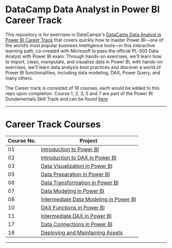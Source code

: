 # **DataCamp Data Analyst in Power BI Career Track**

This repository is for exercises in DataCamps's [DataCamp Data Analyst in Power BI Career Track](https://app.datacamp.com/learn/career-tracks/data-analyst-in-power-bi)
that covers quickly how to master Power BI—one of the world’s most popular business intelligence tools—in this interactive learning path, 
co-created with Microsoft to pass the official PL-300 Data Analyst with Power BI exam.
Through hands-on exercises, we'll learn how to import, clean, manipulate, and visualize data in Power BI, with hands-on exercises, we'll learn data analysis 
best practices and discover a world of Power BI functionalities, including data modeling, DAX, Power Query, and many others.

The Career track is consisted of 18 courses, each would be added to this repo upon completion.
Course 1, 2, 3, 5 and 7 are part of the Power BI Dundamentals Skill Track and can be found [here](https://github.com/xShaimaa/DataCamp-Power-BI-Fundamentals-Skill-Track)
___

# Career Track Courses

| Course No.  | Project |
| ---		  | ----    |
| 01		  | [Introduction to Power BI](https://github.com/xShaimaa/DataCamp-Power-BI-Fundamentals-Skill-Track/tree/master/01-Introduction-to-Power-BI/) 				|
| 02 		  | [Introduction to DAX in Power BI](https://github.com/xShaimaa/DataCamp-Power-BI-Fundamentals-Skill-Track/tree/master/02-Introduction-to-DAX-in-Power-BI) 	|
| 03 		  | [Data Visualization in Power BI](https://github.com/xShaimaa/DataCamp-Power-BI-Fundamentals-Skill-Track/tree/master/03-Data-Visualization-in-Power-BI/)		|
| 05 		  | [Data Preparation in Power BI](https://github.com/xShaimaa/DataCamp-Power-BI-Fundamentals-Skill-Track/tree/master/05-Data-Preparation-in-Power-BI/) 		|
| 06 		  | [Data Transformation in Power BI](/06-Data-Transformation-in-Power-BI/) 																					|
| 07 		  | [Data Modeling in Power BI](https://github.com/xShaimaa/DataCamp-Power-BI-Fundamentals-Skill-Track/tree/master/07-Data-Modeling-in-Power-BI/) 				|
| 08		  | [Intermediate Data Modeling in Power BI](/08-Intermediate-Data-Modeling-in-Power-BI/) 																		|
| 10 		  | [DAX Functions in Power BI](/10-DAX-Functions-in-Power-BI/) 																								|
| 11 		  | [Intermediate DAX in Power BI](/11-Intermediate-DAX-in-Power-BI/) 																							|
| 17 		  | [Data Connections in Power BI](/17-Data-Connections-in-Power-BI/)																							|
| 18 		  | [Deploying and Maintaining Assets](/18-Deploying-and-Maintaining-Assets/)																					|
___

